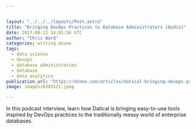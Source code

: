 ```yaml
---


layout: "../../../layouts/Post.astro"
title: "Bringing DevOps Practices to Database Administrators [Audio]"
date: 2017-08-23 14:01:56 UTC
author: "Chris Ward"
categories: writing dzone
tags:
  - data science
  - devops
  - database administration
  - database
  - data analytics
publication_url: "https://dzone.com/articles/datical-bringing-devops-practices-to-database-admi"
image: images/6345521.jpeg

---
```

In this podcast interview, learn how Datical is bringing easy-to-use tools inspired by DevOps practices to the traditionally messy world of enterprise databases.

